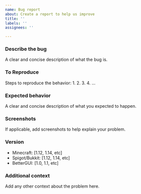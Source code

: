 ```yaml
---
name: Bug report
about: Create a report to help us improve
title: ''
labels: ''
assignees: ''

---
```


### **Describe the bug**
A clear and concise description of what the bug is.

### **To Reproduce**
Steps to reproduce the behavior:
1. 
2. 
3. 
4.
...

### **Expected behavior**
A clear and concise description of what you expected to happen.

### **Screenshots**
If applicable, add screenshots to help explain your problem.

### **Version**
- Minecraft: [1.12, 1.14, etc]
- Spigot/Bukkit: [1.12, 1.14, etc] 
- BetterGUI: [1.0, 1.1, etc]

### **Additional context**
Add any other context about the problem here.
